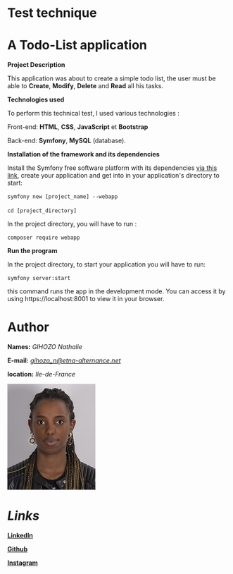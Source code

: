 # Test technique

# **A Todo-List application**


**Project Description**

This application was about to create a simple todo list, the user must be able to **Create**, **Modify**, **Delete** and **Read** all his tasks.



**Technologies used** 

  To perform this technical test, I used various technologies : 

  Front-end: **HTML**, **CSS**, **JavaScript** et **Bootstrap** 
  
  Back-end: **Symfony**, **MySQL** (database). 





**Installation of the framework and its dependencies**

Install the Symfony free software platform with its dependencies [via this link](https://symfony.com/doc/current/setup.html), create your application and get into in your application's directory to start:

    symfony new [project_name] --webapp

    cd [project_directory]

In the project directory, you will have to run :  
    
    composer require webapp

 
**Run the program** 

In the project directory, to start your application you will have to run:  
    
    symfony server:start

this command runs the app in the development mode. You can access it by using https://localhost:8001 to view it in your browser. 



# **Author** 

  **Names:** *GIHOZO Nathalie*
  
  **E-mail:** *gihozo_n@etna-alternance.net*
  
  **location:** *Ile-de-France*
  
  
<img src="https://github.com/Nathali20/BFM/blob/main/public/273587278_5805137732847290_4671750873050589159_n.jpg" width="200">


  # ***Links***
  
  **[LinkedIn](linkedin.com/in/gihozo-nathalie-884693169/)**
  
  **[Github]( https://github.com/Nathali20/)**
  
  **[Instagram](https://www.instagram.com/g.i.h.o.z.0/)**
